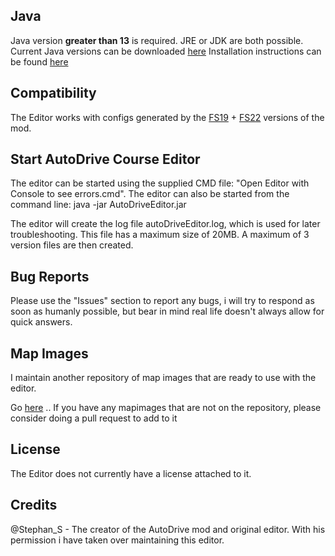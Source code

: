 ## Java
Java version **greater than 13** is required. JRE or JDK are both possible.
Current Java versions can be downloaded [here](https://www.oracle.com/java/technologies/javase-downloads.html)
Installation instructions can be found [here](https://www3.ntu.edu.sg/home/ehchua/programming/howto/JDK_Howto.html)

## Compatibility
The Editor works with configs generated by the [FS19](https://github.com/Stephan-S/FS19_AutoDrive) + [FS22](https://github.com/Stephan-S/FS22_AutoDrive) versions of the mod.

## Start AutoDrive Course Editor
The editor can be started using the supplied CMD file: "Open Editor with Console to see errors.cmd". The editor
can also be started from the command line: java -jar AutoDriveEditor.jar

The editor will create the log file autoDriveEditor.log, which is used for later troubleshooting. This file has a maximum size of 20MB. A maximum of 3 version files are then created.

## Bug Reports

Please use the "Issues" section to report any bugs, i will try to respond as soon as humanly possible, but bear in mind
real life doesn't always allow for quick answers.

## Map Images

I maintain another repository of map images that are ready to use with the editor.

Go [here](https://github.com/KillBait/AutoDrive_MapImages) .. If you have any mapimages that are not on the repository, please consider doing a pull request to add to it

## License

The Editor does not currently have a license attached to it.

## Credits

@Stephan_S - The creator of the AutoDrive mod and original editor. With his permission i have taken over maintaining this editor.
